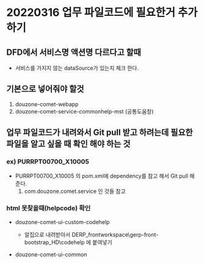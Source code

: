 # 20220316 업무 파일코드에 필요한거 추가하기

## DFD에서 서비스명 액션명 다르다고 할때
- 서비스를 가지지 않는 dataSource가 있는지 체크 한다. 

## 기본으로 넣어줘야 할것 
1. douzone-comet-webapp
2. douzone-comet-service-commonhelp-mst (공통도움창)


## 업무 파일코드가 내려와서 Git pull 받고 하려는데 필요한 파일을 알고 싶을 때 확인 해야 하는 것
###  ex) PURRPT00700_X10005
- PURRPT00700_X10005 의 pom.xml에 dependency를 참고 해서 Git pull 해준다.
  1. <groupid>com.douzone.comet.service</groupid> 인 것들 참고


### html 못찾을때(helpcode) 확인 
- douzone-comet-ui-custom-codehelp
  - 알집으로 내려받아서 DERP_frontworkspace\gerp-front-bootstrap_HD\codehelp 에 붙여넣기

- douzone-comet-ui-common